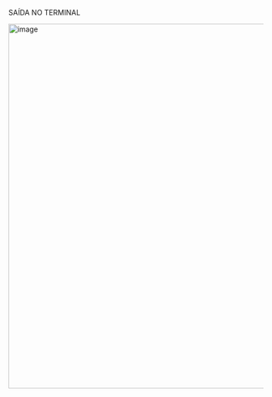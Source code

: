 SAÍDA NO TERMINAL

<img width="1366" height="720" alt="image" src="https://github.com/user-attachments/assets/4f91a86c-9c67-4423-b8e9-dca0685c4724" />
